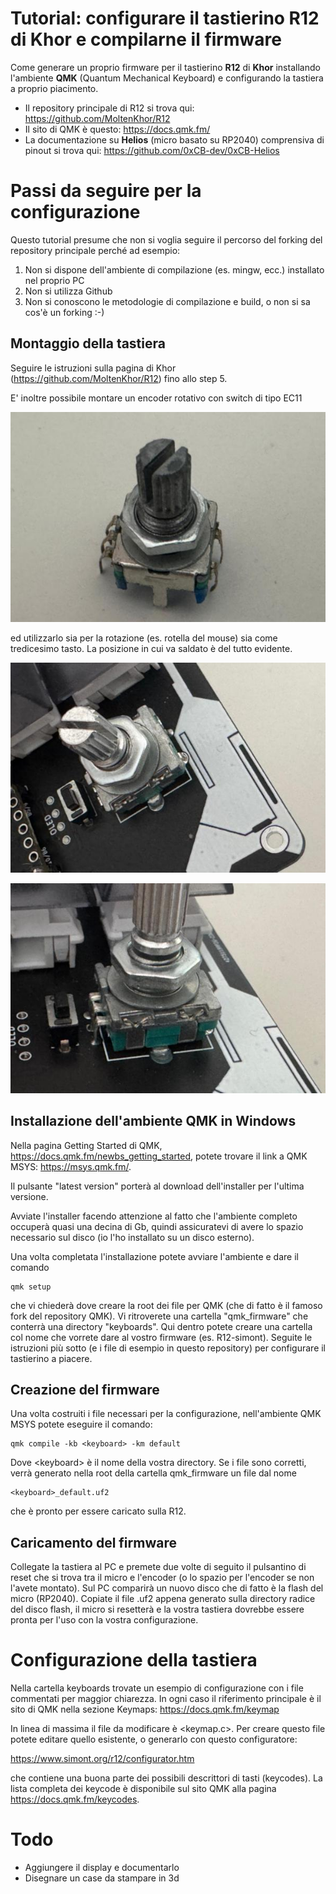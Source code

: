 # Tutorial: configurare il tastierino R12 di Khor e compilarne il firmware
Come generare un proprio firmware per il tastierino **R12** di **Khor** installando l'ambiente **QMK** (Quantum Mechanical Keyboard) e configurando la tastiera a proprio piacimento.

 - Il repository principale di R12 si trova qui: https://github.com/MoltenKhor/R12
 - Il sito di QMK è questo: https://docs.qmk.fm/
 - La documentazione su **Helios** (micro basato su RP2040) comprensiva di pinout si trova qui:
   https://github.com/0xCB-dev/0xCB-Helios

# Passi da seguire per la configurazione
Questo tutorial presume che non si voglia seguire il percorso del forking del repository principale perché ad esempio:
 1. Non si dispone dell'ambiente di compilazione (es. mingw, ecc.) installato nel proprio PC
 2. Non si utilizza Github
 3. Non si conoscono le metodologie di compilazione e build, o non si sa cos'è un forking :-)

## Montaggio della tastiera

Seguire le istruzioni sulla pagina di Khor (https://github.com/MoltenKhor/R12) fino allo step 5.

E' inoltre possibile montare un encoder rotativo con switch di tipo EC11 

![encoder ec11](images/encoder_ec11.jpg)

ed utilizzarlo sia per la rotazione (es. rotella del mouse) sia come tredicesimo tasto. La posizione in cui va saldato è del tutto evidente.

![encoder 1](images/encoder1.jpg)

![encoder 2](images/encoder2.jpg)


## Installazione dell'ambiente QMK in Windows
Nella pagina Getting Started di QMK, https://docs.qmk.fm/newbs_getting_started, potete trovare il link a QMK MSYS: https://msys.qmk.fm/.

Il pulsante "latest version" porterà al download dell'installer per l'ultima versione.

Avviate l'installer facendo attenzione al fatto che l'ambiente completo occuperà quasi una decina di Gb, quindi assicuratevi di avere lo spazio necessario sul disco (io l'ho installato su un disco esterno).

Una volta completata l'installazione potete avviare l'ambiente e dare il comando

    qmk setup

che vi chiederà dove creare la root dei file per QMK (che di fatto è il famoso fork del repository QMK).
Vi ritroverete una cartella "qmk_firmware" che conterrà una directory "keyboards". Qui dentro potete creare una cartella col nome che vorrete dare al vostro firmware (es. R12-simont). Seguite le istruzioni più sotto (e i file di esempio in questo repository) per configurare il tastierino a piacere.

## Creazione del firmware
Una volta costruiti i file necessari per la configurazione, nell'ambiente QMK MSYS potete eseguire il comando:

    qmk compile -kb <keyboard> -km default
Dove \<keyboard> è il nome della vostra directory.
Se i file sono corretti, verrà generato nella root della cartella qmk_firmware un file dal nome

    <keyboard>_default.uf2
 che è pronto per essere caricato sulla R12.
 ## Caricamento del firmware
 Collegate la tastiera al PC e premete due volte di seguito il pulsantino di reset che si trova tra il micro e l'encoder (o lo spazio per l'encoder se non l'avete montato). Sul PC comparirà un nuovo disco che di fatto è la flash del micro (RP2040). Copiate il file .uf2 appena generato sulla directory radice del disco flash, il micro si resetterà e la vostra tastiera dovrebbe essere pronta per l'uso con la vostra configurazione.

 
# Configurazione della tastiera

Nella cartella keyboards trovate un esempio di configurazione con i file commentati per maggior chiarezza. In ogni caso il riferimento principale è il sito di QMK nella sezione Keymaps: https://docs.qmk.fm/keymap

In linea di massima il file da modificare è \<keymap.c>. Per creare questo file potete editare quello esistente, o generarlo con questo configuratore:

https://www.simont.org/r12/configurator.htm

che contiene una buona parte dei possibili descrittori di tasti (keycodes). La lista completa dei keycode è disponibile sul sito QMK alla pagina https://docs.qmk.fm/keycodes.

# Todo

 - Aggiungere il display e documentarlo
 - Disegnare un case da stampare in 3d
